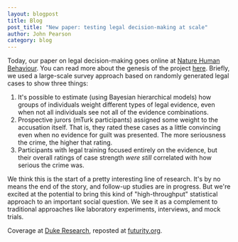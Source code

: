 ```yaml
---
layout: blogpost
title: Blog
post_title: "New paper: testing legal decision-making at scale"
author: John Pearson
category: blog
---
```

Today, our paper on legal decision-making goes online at [Nature Human Behaviour](https://www.nature.com/articles/s41562-018-0451-z.epdf?author_access_token=gW_gZL0F4bNCBdSfJdfHqtRgN0jAjWel9jnR3ZoTv0OPcExbUXFEBLmRIJVwmtiNjh9IEH2pkC2Nh_cBrWPkHuJj4keS7hpDBQvmnU20N9jF3OGevYkvLVEkxopzUvo61hticf34wy0yLHXrWmQ-AA%3D%3D). You can read more about the genesis of the project [here](https://socialsciences.nature.com/channels/1745-behind-the-paper/posts/40535-searching-for-justice-how-marketing-research-can-shed-light-on-decisions-in-the-criminal-justice-system). Briefly, we used a large-scale survey approach based on randomly generated legal cases to show three things:

1. It's possible to estimate (using Bayesian hierarchical models) how groups of individuals weight different types of legal evidence, even when not all individuals see not all of the evidence combinations. 
2. Prospective jurors (mTurk participants) assigned some weight to the accusation itself. That is, they rated these cases as a little convincing even when no evidence for guilt was presented. The more seriousness the crime, the higher that rating.
3. Participants with legal training focused entirely on the evidence, but their overall ratings of case strength *were still* correlated with how serious the crime was.

We think this is the start of a pretty interesting line of research. It's by no means the end of the story, and follow-up studies are in progress. But we're excited at the potential to bring this kind of "high-throughput" statistical approach to an important social question. We see it as a complement to traditional approaches like laboratory experiments, interviews, and mock trials.

Coverage at [Duke Research](https://today.duke.edu/2018/10/severity-crime-increases-jury%E2%80%99s-belief-guilt), reposted at [futurity.org](https://www.futurity.org/crime-guilt-jurors-judgement-1898862/).
